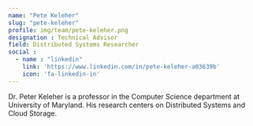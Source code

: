 ```yaml
---
name: "Pete Keleher"
slug: "pete-keleher"
profile: img/team/pete-keleher.png
designation : Technical Advisor
field: Distributed Systems Researcher
social :
  - name : "linkedin"
    link: 'https://www.linkedin.com/in/pete-keleher-a03639b'
    icon: 'fa-linkedin-in'
---
```

Dr. Peter Keleher is a professor in the Computer Science department at University of Maryland. His research centers on Distributed Systems and Cloud Storage.